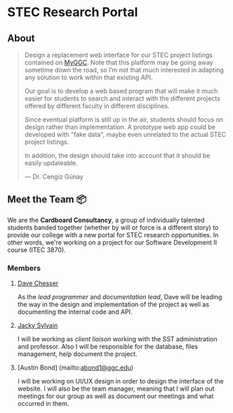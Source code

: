 STEC Research Portal
====================

About
-----

> Design a replacement web interface for our STEC project listings
> contained on [MyGGC](https://my.ggc.edu/group/guest/sst-research).
> Note that this platform may be going away sometime down the road, so
> I’m not that much interested in adapting any solution to work within
> that existing API.
>
> Our goal is to develop a web based program that will make it much
> easier for students to search and interact with the different
> projects offered by different faculty in different disciplines.
>
> Since eventual platform is still up in the air, students should
> focus on design rather than implementation. A prototype web app
> could be developed with "fake data", maybe even unrelated to the
> actual STEC project listings.
>
> In addition, the design should take into account that it should be
> easily updateable.
>
> — Dr. Cengiz Günay

Meet the Team 📦
---------------

We are the **Cardboard Consultancy**, a group of individually talented
students banded together (whether by will or force is a different
story) to provide our college with a new portal for STEC research
opportunities.  In other words, we're working on a project for our
Software Development II course (ITEC 3870).

### Members

1. [Dave Chesser](mailto:dchesser@ggc.edu)

   As the *lead programmer* and *documentation lead*, Dave will be
   leading the way in the design and implementation of the project as
   well as documenting the internal code and API.

2. [Jacky Sylvain](mailto:jsylvain@ggc.edu)

   I will be working as *client liaison* working with the SST administration and professor. Also I will be responsible for the database, files management, help document the project.
   
3. [Austin Bond] (mailto:abond1@ggc.edu)

	I will be working on UI/UX design in order to design the interface of the website. 
	I will also be the team manager, meaning that I will plan out meetings for our group as well as document our meetings and what occurred in them.
   